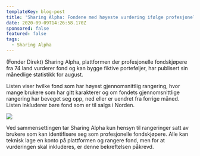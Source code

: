 ```yaml
---
templateKey: blog-post
title: 'Sharing Alpha: Fondene med høyeste vurdering ifølge profesjonelle'
date: 2020-09-09T14:26:58.170Z
sponsored: false
featured: false
tags:
  - Sharing Alpha
---
```

(Fonder Direkt) Sharing Alpha, plattformen der profesjonelle fondskjøpere fra 74 land vurderer fond og kan bygge fiktive porteføljer, har publisert sin månedlige statistikk for august.



Listen viser hvilke fond som har høyest gjennomsnittlig rangering, hvor mange brukere som har gitt karakterer og om fondets gjennomsnittlige rangering har beveget seg opp, ned eller er uendret fra forrige måned. Listen inkluderer bare fond som er til salgs i Norden.

![](/img/sh2.png)

Ved sammensettingen tar Sharing Alpha kun hensyn til rangeringer satt av brukere som kan identifisere seg som profesjonelle fondskjøpere. Alle kan teknisk lage en konto på plattformen og rangere fond, men for at vurderingen skal inkluderes, er denne bekreftelsen påkrevd.
